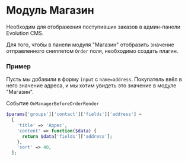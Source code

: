 # Модуль Магазин

Необходим для отображения поступивших заказов в админ-панели Evolution CMS.

Для того, чтобы в панели модуля "Магазин" отобразить значение отправленного сниппетом `Order` поля, необходимо создать плагин.

### Пример

Пусть мы добавили в форму `input` с `name=address`. Покупатель ввёл в него значение адреса, и мы хотим увидеть это значение в модуле "Магазин".

Событие `OnManagerBeforeOrderRender`

```php
$params['groups']['contact']['fields']['address'] =
  [
    'title' => 'Адрес',
    'content' => function($data) {
      return $data['fields']['address'];
    },
    'sort' => 40,
  ];
```

